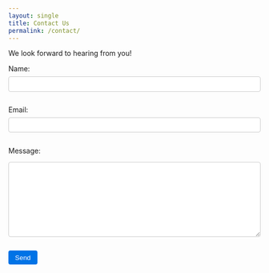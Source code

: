 ```yaml
---
layout: single
title: Contact Us
permalink: /contact/
---
```


We look forward to hearing from you!

<form id="contact-form">
  <label for="name">Name:</label>
  <input type="text" id="name" name="user_name" required>

<label for="email">Email:</label>
<input type="email" id="email" name="user_email" required>

<label for="message">Message:</label>
<textarea id="message" name="message" style = "height: 150px !important;" required></textarea>

<button type="submit">Send</button>

</form>

<p id="response-message"></p>

<style>
  form {
    /* max-width: 600px; */
    margin: 0 auto;
  }

  label {
    display: block;
    margin-bottom: 0.5em;
  }

  input, textarea {
    width: 100%;
    padding: 0.5em;
    margin-bottom: 1em;
    border: 1px solid #ccc;
    border-radius: 4px;
  }

  button {
    background-color: #0073e6;
    color: white;
    padding: 0.5em 1em;
    border: none;
    border-radius: 4px;
    cursor: pointer;
  }

  button:hover {
    background-color: #005bb5;
  }
</style>

<script type="text/javascript">
  document.getElementById('contact-form').addEventListener('submit', function(event) {
    event.preventDefault();

    emailjs.sendForm('service_s3myfef', 'template_12be4ug', this)
      .then(function() {
        document.getElementById('response-message').innerHTML = 'Message sent successfully!';
      }, function(error) {
        document.getElementById('response-message').innerHTML = 'Failed to send message: ' + JSON.stringify(error);
      });
  });
</script>
